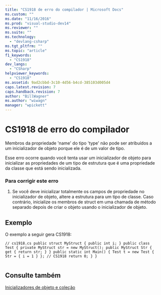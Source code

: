 ```yaml
---
title: "CS1918 de erro do compilador | Microsoft Docs"
ms.custom: ""
ms.date: "11/16/2016"
ms.prod: "visual-studio-dev14"
ms.reviewer: ""
ms.suite: ""
ms.technology: 
  - "devlang-csharp"
ms.tgt_pltfrm: ""
ms.topic: "article"
f1_keywords: 
  - "CS1918"
dev_langs: 
  - "CSharp"
helpviewer_keywords: 
  - "CS1918"
ms.assetid: 9ad2cbbd-3c10-4d56-b4cd-385103d005d4
caps.latest.revision: 7
caps.handback.revision: 7
author: "BillWagner"
ms.author: "wiwagn"
manager: "wpickett"
---
```

# CS1918 de erro do compilador
Membros da propriedade 'name' do tipo 'type' não pode ser atribuídos a um inicializador de objeto porque ele é de um valor de tipo.  
  
 Esse erro ocorre quando você tenta usar um inicializador de objeto para inicializar as propriedades de um tipo de estrutura que é uma propriedade da classe que está sendo inicializada.  
  
### Para corrigir este erro  
  
1.  Se você deve inicializar totalmente os campos de propriedade no inicializador de objeto, altere a estrutura para um tipo de classe. Caso contrário, inicialize os membros de struct em uma chamada de método separado depois de criar o objeto usando o inicializador de objeto.  
  
## Exemplo  
 O exemplo a seguir gera CS1918:  
  
```  
// cs1918.cs public struct MyStruct { public int i; } public class Test { private MyStruct str = new MyStruct(); public MyStruct Str { get { return str; } } public static int Main() { Test t = new Test { Str = { i = 1 } }; // CS1918 return 0; } }  
  
```  
  
## Consulte também  
 [Inicializadores de objeto e coleção](../../csharp/programming-guide/classes-and-structs/object-and-collection-initializers.md)